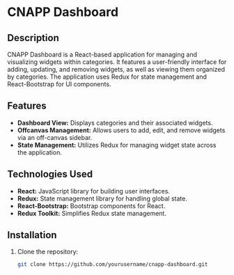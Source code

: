 # CNAPP Dashboard

## Description

CNAPP Dashboard is a React-based application for managing and visualizing widgets within categories. It features a user-friendly interface for adding, updating, and removing widgets, as well as viewing them organized by categories. The application uses Redux for state management and React-Bootstrap for UI components.

## Features

- **Dashboard View:** Displays categories and their associated widgets.
- **Offcanvas Management:** Allows users to add, edit, and remove widgets via an off-canvas sidebar.
- **State Management:** Utilizes Redux for managing widget state across the application.

## Technologies Used

- **React:** JavaScript library for building user interfaces.
- **Redux:** State management library for handling global state.
- **React-Bootstrap:** Bootstrap components for React.
- **Redux Toolkit:** Simplifies Redux state management.

## Installation

1. Clone the repository:
   ```bash
   git clone https://github.com/yourusername/cnapp-dashboard.git
